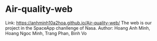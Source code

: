 # Air-quality-web
Link: https://anhminh10a2hoa.github.io/Air-quality-web/
The web is our project in the SpaceApp chanllenge of Nasa.
Author: Hoang Anh Minh, Hoang Ngoc Minh, Trang Phan, Binh Vo
